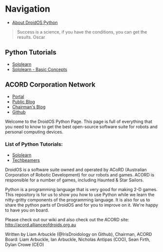 # Navigation
* [About DroidOS Python](http://irisdroidology.github.io/droidos-python/acord)

>Success is a science, if you have the conditions, you can get the results.
Oscar

## Python Tutorials
* [Sololearn](http://irisdroidology.github.io/droidos-python/pythonnotes)
* [Sololearn - Basic Concepts](http://irisdroidology.github.io/droidos-python/sololearnbasicconceptspython/)

## ACORD Corporation Network

* [Portal](http://allianceofdroids.org.au)
* [Public Blog](http://blog.allianceofdroids.org.au)
* [Chairman's Blog](http://liam.allianceofdroids.org.au)
* [Github](http://github.com/irisdroidology)

Welcome to the DroidOS Python Page. This page is full of everything that you need to know to get the best open-source software suite for robots and personal computing devices.

### List of Python Tutorials:
* [Sololearn](http://sololearn.com)
* [Techbeamers](https://www.techbeamers.com/python-tutorial-step-by-step/#tutorial-list)

DroidOS is a software suite owned and operated by ACoRD (Australian Corporation of Robotic Development) for our robots and games. ACORD is responsible for a number of games, including Haunted & Star Sailors. 

Python is a programming language that is very good for making 2-D games. This repository is for us to show you how to use Python while we learn the nitty-gritty components of the programming language. It is also for us to share the python parts of DroidOS and for you to improve on it. We're happy to have you on board.

Please check out our wiki and also check out the ACORD site: http://acord.allianceofdroids.org.au

Written by Liam Arbuckle (@IrisDroidology on Github), Chairman, ACORD
Board: Liam Arbuckle, Ian Arbuckle, Nicholas Antipas (COO), Sean Firth, Dylan Crowe (CEO)

